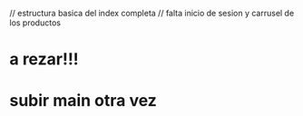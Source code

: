 // estructura basica del index completa
// falta inicio de sesion y carrusel de los productos

# a rezar!!!



# subir main otra vez